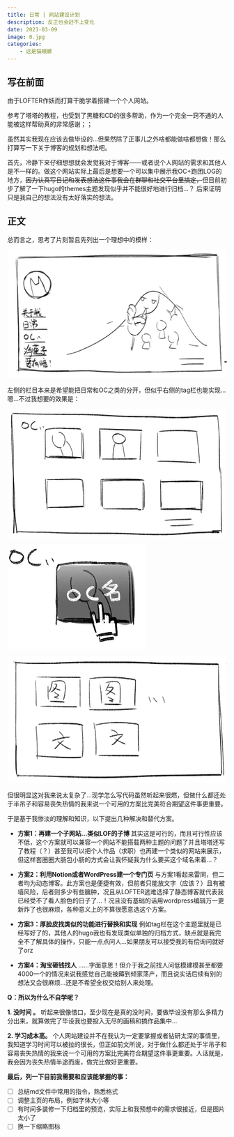 ```yaml
---
title: 日常 | 网站建设计划
description: 反正也会赶不上变化
date: 2023-03-09
image: 0.jpg
categories:
    - 这是猫眼螺
---
```

## 写在前面

由于LOFTER作妖而打算干脆学着搭建一个个人网站。

参考了塔塔的教程，也受到了黑糖和CD的很多帮助，作为一个完全一窍不通的人能被这样帮助真的非常感谢；；

虽然其实我现在应该去做毕设的…但果然除了正事儿之外啥都能做啥都想做！那么打算写一下关于博客的规划和想法吧。

首先，冷静下来仔细想想就会发觉我对于博客——或者说个人网站的需求和其他人是不一样的。做这个网站实际上最后是想要一个可以集中展示我OC+跑团LOG的地方，~~因为认真写日记和发表想法这件事我会在群聊和社交平台里搞定，~~但目前初步了解了一下hugo的themes主题发现似乎并不能很好地进行归档…？
后来证明只是我自己的想法没有太好落实的想法。

## 正文

总而言之，思考了片刻暂且先列出一个理想中的模样：

![此处为首页，需要一个可插入图片的位置，如果能进一步实现的话，希望能在这张图的Q版小人里提供互动，鼠标移动上去有一定反馈，点击就可以跳转到对应的OC。](1.png)  

左侧的栏目本来是希望能把日常和OC之类的分开，但似乎右侧的tag栏也能实现…嗯…不过我想要的效果是：

![从左侧点击进去之后能有一个整体的预览。](2.png) 

![上移的时候变暗，也就是能有一点反馈。](3.png)  

![然后跳转出来关于这个角色相关的图和文。](4.png)

但很明显这对我来说太复杂了…现学怎么写代码虽然听起来很燃，但做什么都还处于半吊子和容易丧失热情的我来说一个可用的方案比完美符合期望这件事更重要。

于是基于我惨淡的理解和知识，以下提出几种解决和替代方案。

* **方案1：再建一个子网站…类似LOF的子博**
其实这是可行的，而且可行性应该不低，这个方案就可以兼容一个网站不能搭载两种主题的问题了并且塔塔还写了教程（？）甚至我可以把个人作品（求职）也再建一个类似的网站来展示，但这样套圈圈大肠包小肠的方式会让我怀疑我为什么要买这个域名来着…？

* **方案2：利用Notion或者WordPress建一个专门页**
与方案1看起来雷同，但二者均为动态博客。此方案也是便捷有效，但前者只能放文字（应该？）且有被墙风险，后者则多少有些臃肿，况且从LOFTER逃难选择了静态博客就代表我已经受不了看人脸色的日子了…！况且没有基础的话用wordpress编辑万一更新炸了也很麻烦，各种意义上的不算很愿意选这个方案。

* **方案3：厚脸皮找类似的功能进行替换和实现**
例如tag栏在这个主题里就是已经写好了的，其他人的hugo我也有发现类似单独的归档方式，缺点就是我完全不了解具体的操作，只能一点点问人…如果朋友可以接受我的有偿询问就好了orz

* **方案4：淘宝砸钱找人**
……字面意思！但介于我之前找人问低模建模甚至都要4000一个的情况来说我感觉自己能被薅到倾家荡产，而且说实话后续有别的想法又会很麻烦…还是不希望全权交给别人来处理。

**Q：所以为什么不自学呢？**

**1. 没时间 。**
听起来很像借口，至少现在是真的没时间，要做毕设没有那么多精力分出来，就算做完了毕设我也要投入无尽的画稿和搞作品集中…

**2. 学习成本高。**
个人网站建设并不在我认为一定要掌握或者钻研太深的事情里，我知道学习时间可以被拉的很长，但正如前文所说，对于做什么都还处于半吊子和容易丧失热情的我来说一个可用的方案比完美符合期望这件事更重要。人话就是，我会因为丧失热情半途而废，做完比做好更重要。

**最后，列一下目前我需要和应该能掌握的事：**

- [ ] 总结md文件中常用的指令，熟悉格式
- [ ] 调整主页的布局，例如字体大小等
- [ ] 有时间多装修一下归档里的预览，实际上和我预想中的需求很接近，但是图片太小了
- [ ] 换一下缩略图标
